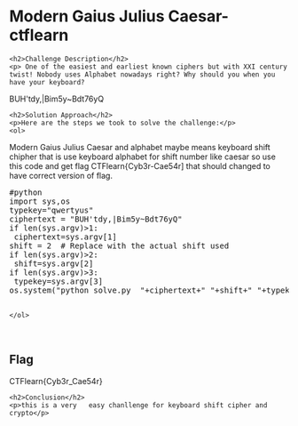 
<!DOCTYPE html>
<html>

<body>
    <h1>Modern Gaius Julius Caesar- ctflearn</h1>

    <h2>Challenge Description</h2>
    <p> One of the easiest and earliest known ciphers but with XXI century twist! Nobody uses Alphabet nowadays right? Why should you when you have your keyboard?

BUH'tdy,|Bim5y~Bdt76yQ
 
</p>
 
    <h2>Solution Approach</h2>
    <p>Here are the steps we took to solve the challenge:</p>
    <ol>
Modern Gaius Julius Caesar  and alphabet maybe means keyboard shift chipher that is use keyboard alphabet for shift number 
like caesar so use this code and get flag  CTFlearn{Cyb3r-Cae54r]
that should changed to have correct version of flag.
<pre>
#python
import sys,os
typekey="qwertyus"
ciphertext = "BUH'tdy,|Bim5y~Bdt76yQ"
if len(sys.argv)>1:
 ciphertext=sys.argv[1]
shift = 2  # Replace with the actual shift used
if len(sys.argv)>2:
 shift=sys.argv[2]
if len(sys.argv)>3:
 typekey=sys.argv[3] 
os.system("python solve.py  "+ciphertext+" "+shift+" "+typekey)

</pre>
       
    
    </ol>
<br>
    <h2>Flag</h2>
    <p class="flag">CTFlearn{Cyb3r_Cae54r}
</p>

    <h2>Conclusion</h2>
    <p>this is a very   easy chanllenge for keyboard shift cipher and crypto</p>
</body>
</html>

